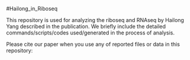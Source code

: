 #Hailong_in_Riboseq

This repository is used for analyzing the riboseq and RNAseq by Hailong Yang described in the publication. We briefly include the detailed commands/scripts/codes used/generated in the process of analysis.

Please cite our paper when you use any of reported files or data in this repository: 
